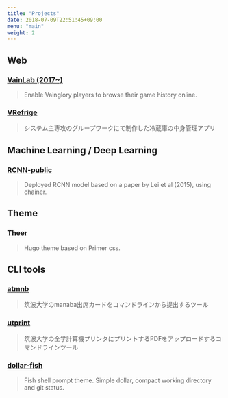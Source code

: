 ```yaml
---
title: "Projects"
date: 2018-07-09T22:51:45+09:00
menu: "main"
weight: 2
---
```


## Web

### [VainLab (2017~)](https://vainlab.gitshell.net)
> Enable Vainglory players to browse their game history online.

### [VRefrige](https://github.com/ghoostqq/VirtualRefrigerator)
> システム主専攻のグループワークにて制作した冷蔵庫の中身管理アプリ

## Machine Learning / Deep Learning

### [RCNN-public](https://github.com/ghoostqq/RCNN-public)
> Deployed RCNN model based on a paper by Lei et al (2015), using chainer.

## Theme

### [Theer](https://github.com/ghoostqq/theer)
> Hugo theme based on Primer css.

## CLI tools

### [atmnb](https://github.com/ghoostqq/atmnb)
> 筑波大学のmanaba出席カードをコマンドラインから提出するツール

### [utprint](https://github.com/ghoostqq/utprint)
> 筑波大学の全学計算機プリンタにプリントするPDFをアップロードするコマンドラインツール

### [dollar-fish](https://github.com/ghoostqq/dollar-fish)
> Fish shell prompt theme. Simple dollar, compact working directory and git status.

